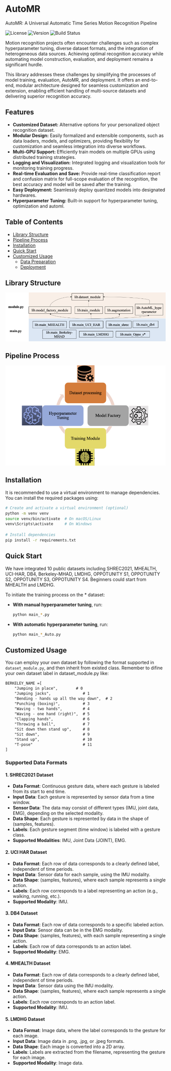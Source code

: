 # AutoMR
AutoMR: A Universal Automatic Time Series Motion Recognition Pipeline

![License](https://img.shields.io/badge/license-1)
![Version](https://img.shields.io/badge/release-1)
![Build Status](https://img.shields.io/badge/build-1)

Motion recognition projects often encounter challenges such as complex hyperparameter tuning, diverse dataset formats, and the integration of heterogeneous data sources. Achieving optimal recognition accuracy while automating model construction, evaluation, and deployment remains a significant hurdle.

This library addresses these challenges by simplifying the processes of model training, evaluation, AutoMR, and deployment. It offers an end-to-end, modular architecture designed for seamless customization and extension, enabling efficient handling of multi-source datasets and delivering superior recognition accuracy.

## Features
- **Customized Dataset:** Alternative options for your personalized object recognition dataset.
- **Modular Design:** Easily formalized and extensible components, such as data loaders, models, and optimizers, providing flexibility for customization and seamless integration into diverse workflows.
- **Multi-GPU Support:** Efficiently train models on multiple GPUs using distributed training strategies.
- **Logging and Visualization:** Integrated logging and visualization tools for monitoring training progress.
- **Real-time Evaluation and Save:** Provide real-time classification report and confusion matrix for full-scope evaluation of the recognition, the best accuracy and model will be saved after the training.
- **Easy Deployment:** Seamlessly deploy quanitzed models into designated hardwares.
- **Hyperparameter Tuning:** Built-in support for hyperparameter tuning, optimization and automl.

## Table of Contents
- [Library Structure](#library-structure)
- [Pipeline Process](#pipeline-process)
- [Installation](#installation)
- [Quick Start](#quick-start)
- [Customized Usage](#usage)
  - [Data Preparation](#data-preparation)
  - [Deployment](#model-training)


## Library Structure
![Library Structure](figure/dependencies.png)

## Pipeline Process
![Pipeline Process](figure/process.png)

## Installation
It is recommended to use a virtual environment to manage dependencies. You can install the required packages using:
```sh
# Create and activate a virtual environment (optional)
python -m venv venv
source venv/bin/activate  # On macOS/Linux
venv\Scripts\activate     # On Windows

# Install dependencies
pip install -r requirements.txt
```

## Quick Start
We have integrated 10 public datasets including SHREC2021, MHEALTH, UCI-HAR, DB4, Berkeley-MHAD, LMDHG, OPPOTUNITY S1, OPPOTUNITY S2, OPPOTUNITY S3, OPPOTUNITY S4. Beginners could start from MHEALTH and LMDHG.

To initiate the training process on the * dataset:

- **With manual hyperparameter tuning**, run:
  ```sh
  python main_*.py

- **With automatic hyperparameter tuning**, run:
  ```sh
  python main_*_Auto.py

## Customized Usage

You can employ your own dataset by following the format supported in `dataset_module.py`, and then inherit from existed class. Remember to difine your own dataset label in dataset_module.py like:
```
BERKELEY_NAME =[
    "Jumping in place",        # 0
    "Jumping jacks",              # 1
    "Bending - hands up all the way down",  # 2
    "Punching (boxing)",          # 3
    "Waving - two hands",         # 4
    "Waving - one hand (right)",  # 5
    "Clapping hands",             # 6
    "Throwing a ball",            # 7
    "Sit down then stand up",     # 8
    "Sit down",                   # 9
    "Stand up",                   # 10
    "T-pose"                      # 11
] 
```
### Supported Data Formats

#### 1. SHREC2021 Dataset
- **Data Format**: Continuous gesture data, where each gesture is labeled from its start to end time.
- **Input Data**: Each gesture is represented by sensor data from a time window.
- **Sensor Data**: The data may consist of different types (IMU, joint data, EMG), depending on the selected modality.
- **Data Shape**: Each gesture is represented by data in the shape of (samples, features).
- **Labels**: Each gesture segment (time window) is labeled with a gesture class.
- **Supported Modalities**: IMU, Joint Data (JOINT), EMG.

#### 2. UCI HAR Dataset
- **Data Format**: Each row of data corresponds to a clearly defined label, independent of time periods.
- **Input Data**: Sensor data for each sample, using the IMU modality.
- **Data Shape**: (samples, features), where each sample represents a single action.
- **Labels**: Each row corresponds to a label representing an action (e.g., walking, running, etc.).
- **Supported Modality**: IMU.

#### 3. DB4 Dataset
- **Data Format**: Each row of data corresponds to a specific labeled action.
- **Input Data**: Sensor data can be in the EMG modality.
- **Data Shape**: (samples, features), with each sample representing a single action.
- **Labels**: Each row of data corresponds to an action label.
- **Supported Modality**: EMG.

#### 4. MHEALTH Dataset
- **Data Format**: Each row of data corresponds to a clearly defined label, independent of time periods.
- **Input Data**: Sensor data using the IMU modality.
- **Data Shape**: (samples, features), where each sample represents a single action.
- **Labels**: Each row corresponds to an action label.
- **Supported Modality**: IMU.

#### 5. LMDHG Dataset
- **Data Format**: Image data, where the label corresponds to the gesture for each image.
- **Input Data**: Image data in .png, .jpg, or .jpeg formats.
- **Data Shape**: Each image is converted into a 2D array.
- **Labels**: Labels are extracted from the filename, representing the gesture for each image.
- **Supported Modality**: Image data.
